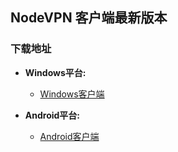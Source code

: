 ## NodeVPN 客户端最新版本
### 下载地址
- **Windows平台:**
  * [Windows客户端](https://raw.githubusercontent.com/newbreedlimited/nodevpn/master/NODEVPN_1_0_3_0.zip)

- **Android平台:**
  * [Android客户端](https://github.com/newbreedlimited/nodevpn/blob/master/nodevpn-release_3.0.1_unsign_signed.apk)

    

